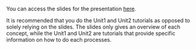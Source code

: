 You can access the slides for the presentation [here](https://momiji15.github.io/rladiesstl_rmarkdown/RLadiesSTL_Markdown040220#1).

It is recommended that you do the Unit1 and Unit2 tutorials as opposed to solely relying on the slides. The slides only gives an overview of each concept, while the Unit1 and Unit2 are tutorials that provide specific information on how to do each processes.
